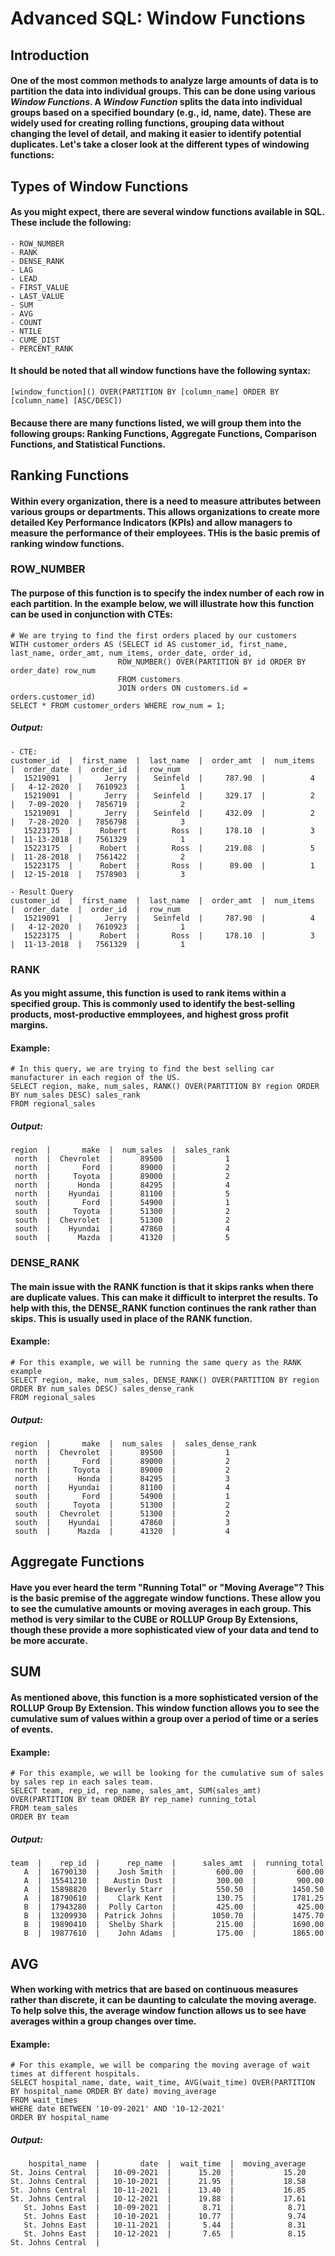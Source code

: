 # Advanced SQL: Window Functions
## Introduction
#### One of the most common methods to analyze large amounts of data is to partition the data into individual groups. This can be done using various **_Window Functions_**. A **_Window Function_** splits the data into individual groups based on a specified boundary (e.g., id, name, date). These are widely used for creating rolling functions, grouping data without changing the level of detail, and making it easier to identify potential duplicates. Let's take a closer look at the different types of windowing functions:
## Types of Window Functions
#### As you might expect, there are several window functions available in SQL. These include the following:
    - ROW_NUMBER
    - RANK
    - DENSE_RANK
    - LAG
    - LEAD
    - FIRST_VALUE
    - LAST_VALUE
    - SUM 
    - AVG
    - COUNT
    - NTILE
    - CUME_DIST
    - PERCENT_RANK
#### It should be noted that all window functions have the following syntax:
    [window_function]() OVER(PARTITION BY [column_name] ORDER BY [column_name] [ASC/DESC])
#### Because there are many functions listed, we will group them into the following groups: Ranking Functions, Aggregate Functions, Comparison Functions, and Statistical Functions.
## Ranking Functions
#### Within every organization, there is a need to measure attributes between various groups or departments. This allows organizations to create more detailed Key Performance Indicators (KPIs) and allow managers to measure the performance of their employees. THis is the basic premis of ranking window functions.
### ROW_NUMBER
#### The purpose of this function is to specify the index number of each row in each partition. In the example below, we will illustrate how this function can be used in conjunction with CTEs:
    # We are trying to find the first orders placed by our customers
    WITH customer_orders AS (SELECT id AS customer_id, first_name, last_name, order_amt, num_items, order_date, order_id, 
                            ROW_NUMBER() OVER(PARTITION BY id ORDER BY order_date) row_num 
                            FROM customers 
                            JOIN orders ON customers.id = orders.customer_id)
    SELECT * FROM customer_orders WHERE row_num = 1;
##### Output:
    - CTE:
    customer_id  |  first_name  |  last_name  |  order_amt  |  num_items  |  order_date  |  order_id  |  row_num
       15219091  |       Jerry  |   Seinfeld  |     787.90  |          4  |   4-12-2020  |   7610923  |         1
       15219091  |       Jerry  |   Seinfeld  |     329.17  |          2  |   7-09-2020  |   7856719  |         2
       15219091  |       Jerry  |   Seinfeld  |     432.09  |          2  |   7-28-2020  |   7856798  |         3
       15223175  |      Robert  |       Ross  |     178.10  |          3  |  11-13-2018  |   7561329  |         1
       15223175  |      Robert  |       Ross  |     219.08  |          5  |  11-28-2018  |   7561422  |         2
       15223175  |      Robert  |       Ross  |      89.00  |          1  |  12-15-2018  |   7578903  |         3
       
    - Result Query
    customer_id  |  first_name  |  last_name  |  order_amt  |  num_items  |  order_date  |  order_id  |  row_num
       15219091  |       Jerry  |   Seinfeld  |     787.90  |          4  |   4-12-2020  |   7610923  |         1
       15223175  |      Robert  |       Ross  |     178.10  |          3  |  11-13-2018  |   7561329  |         1
### RANK
#### As you might assume, this function is used to rank items within a specified group. This is commonly used to identify the best-selling products, most-productive emmployees, and highest gross profit margins.
#### Example:
    # In this query, we are trying to find the best selling car manufacturer in each region of the US.
    SELECT region, make, num_sales, RANK() OVER(PARTITION BY region ORDER BY num_sales DESC) sales_rank 
    FROM regional_sales
##### Output:
    region  |       make  |  num_sales  |  sales_rank
     north  |  Chevrolet  |      89500  |           1
     north  |       Ford  |      89000  |           2
     north  |     Toyota  |      89000  |           2
     north  |      Honda  |      84295  |           4
     north  |    Hyundai  |      81100  |           5
     south  |       Ford  |      54900  |           1
     south  |     Toyota  |      51300  |           2
     south  |  Chevrolet  |      51300  |           2
     south  |    Hyundai  |      47860  |           4
     south  |      Mazda  |      41320  |           5
### DENSE_RANK
#### The main issue with the RANK function is that it skips ranks when there are duplicate values. This can make it difficult to interpret the results. To help with this, the DENSE_RANK function continues the rank rather than skips. This is usually used in place of the RANK function.
#### Example:
    # For this example, we will be running the same query as the RANK example
    SELECT region, make, num_sales, DENSE_RANK() OVER(PARTITION BY region ORDER BY num_sales DESC) sales_dense_rank
    FROM regional_sales
##### Output:
    region  |       make  |  num_sales  |  sales_dense_rank
     north  |  Chevrolet  |      89500  |           1
     north  |       Ford  |      89000  |           2
     north  |     Toyota  |      89000  |           2
     north  |      Honda  |      84295  |           3
     north  |    Hyundai  |      81100  |           4
     south  |       Ford  |      54900  |           1
     south  |     Toyota  |      51300  |           2
     south  |  Chevrolet  |      51300  |           2
     south  |    Hyundai  |      47860  |           3
     south  |      Mazda  |      41320  |           4
## Aggregate Functions
#### Have you ever heard the term "Running Total" or "Moving Average"? This is the basic premise of the aggregate window functions. These allow you to see the cumulative amounts or moving averages in each group. This method is very similar to the CUBE or ROLLUP Group By Extensions, though these provide a more sophisticated view of your data and tend to be more accurate.
## SUM
#### As mentioned above, this function is a more sophisticated version of the ROLLUP Group By Extension. This window function allows you to see the cumulative sum of values within a group over a period of time or a series of events.
#### Example:
    # For this example, we will be looking for the cumulative sum of sales by sales rep in each sales team.
    SELECT team, rep_id, rep_name, sales_amt, SUM(sales_amt) OVER(PARTITION BY team ORDER BY rep_name) running_total
    FROM team_sales
    ORDER BY team
##### Output:
    team  |    rep_id  |      rep_name  |      sales_amt  |  running_total
       A  |  16790130  |    Josh Smith  |         600.00  |         600.00
       A  |  15541210  |   Austin Dust  |         300.00  |         900.00
       A  |  15898820  | Beverly Starr  |         550.50  |        1450.50
       A  |  18790610  |    Clark Kent  |         130.75  |        1781.25
       B  |  17943280  |  Polly Carton  |         425.00  |         425.00
       B  |  13209930  | Patrick Johns  |        1050.70  |        1475.70
       B  |  19890410  |  Shelby Shark  |         215.00  |        1690.00
       B  |  19877610  |    John Adams  |         175.00  |        1865.00
## AVG
#### When working with metrics that are based on continuous measures rather than discrete, it can be daunting to calculate the moving average. To help solve this, the average window function allows us to see have averages within a group changes over time.
#### Example:
    # For this example, we will be comparing the moving average of wait times at different hospitals.
    SELECT hospital_name, date, wait_time, AVG(wait_time) OVER(PARTITION BY hospital_name ORDER BY date) moving_average
    FROM wait_times
    WHERE date BETWEEN '10-09-2021' AND '10-12-2021'
    ORDER BY hospital_name
##### Output:
        hospital_name  |         date  |  wait_time  |  moving_average
    St. Joins Central  |   10-09-2021  |      15.20  |           15.20
    St. Johns Central  |   10-10-2021  |      21.95  |           18.58
    St. Johns Central  |   10-11-2021  |      13.40  |           16.85
    St. Johns Central  |   10-12-2021  |      19.88  |           17.61
       St. Johns East  |   10-09-2021  |       8.71  |            8.71
       St. Johns East  |   10-10-2021  |      10.77  |            9.74
       St. Johns East  |   10-11-2021  |       5.44  |            8.31
       St. Johns East  |   10-12-2021  |       7.65  |            8.15
    St. Johns Central  |
